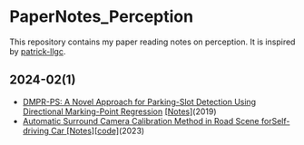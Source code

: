 # PaperNotes_Perception
This repository contains my paper reading notes on perception. It is inspired by [patrick-llgc](https://github.com/patrick-llgc).

## 2024-02(1)
- [DMPR-PS: A Novel Approach for Parking-Slot Detection Using Directional Marking-Point Regression](https://ieeexplore.ieee.org/document/8784735) [[Notes]](https://github.com/metaselina/PaperNotes_Perception/blob/main/paper_notes/DMPR-PS.md)(2019)
- [Automatic Surround Camera Calibration Method in Road Scene forSelf-driving Car ](https://arxiv.org/abs/2305.16840)[[Notes]](https://github.com/metaselina/PaperNotes_Perception/blob/main/paper_notes/AutoCalib.md)[[code]](https://github.com/OpenCalib/SurroundCameraCalib)(2023)
